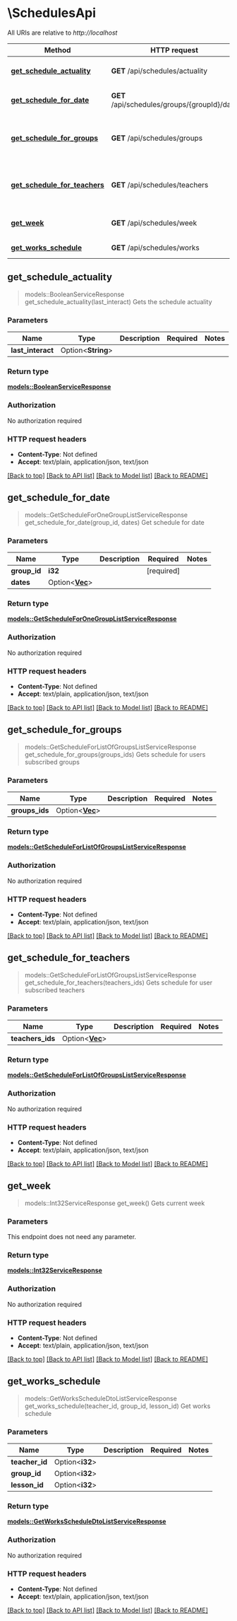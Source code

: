 # \SchedulesApi

All URIs are relative to *http://localhost*

Method | HTTP request | Description
------------- | ------------- | -------------
[**get_schedule_actuality**](SchedulesApi.md#get_schedule_actuality) | **GET** /api/schedules/actuality | Gets the schedule actuality
[**get_schedule_for_date**](SchedulesApi.md#get_schedule_for_date) | **GET** /api/schedules/groups/{groupId}/date | Get schedule for date
[**get_schedule_for_groups**](SchedulesApi.md#get_schedule_for_groups) | **GET** /api/schedules/groups | Gets schedule for users subscribed groups
[**get_schedule_for_teachers**](SchedulesApi.md#get_schedule_for_teachers) | **GET** /api/schedules/teachers | Gets schedule for user subscribed teachers
[**get_week**](SchedulesApi.md#get_week) | **GET** /api/schedules/week | Gets current week
[**get_works_schedule**](SchedulesApi.md#get_works_schedule) | **GET** /api/schedules/works | Get works schedule



## get_schedule_actuality

> models::BooleanServiceResponse get_schedule_actuality(last_interact)
Gets the schedule actuality

### Parameters


Name | Type | Description  | Required | Notes
------------- | ------------- | ------------- | ------------- | -------------
**last_interact** | Option<**String**> |  |  |

### Return type

[**models::BooleanServiceResponse**](BooleanServiceResponse.md)

### Authorization

No authorization required

### HTTP request headers

- **Content-Type**: Not defined
- **Accept**: text/plain, application/json, text/json

[[Back to top]](#) [[Back to API list]](../README.md#documentation-for-api-endpoints) [[Back to Model list]](../README.md#documentation-for-models) [[Back to README]](../README.md)


## get_schedule_for_date

> models::GetScheduleForOneGroupListServiceResponse get_schedule_for_date(group_id, dates)
Get schedule for date

### Parameters


Name | Type | Description  | Required | Notes
------------- | ------------- | ------------- | ------------- | -------------
**group_id** | **i32** |  | [required] |
**dates** | Option<[**Vec<String>**](String.md)> |  |  |

### Return type

[**models::GetScheduleForOneGroupListServiceResponse**](GetScheduleForOneGroupListServiceResponse.md)

### Authorization

No authorization required

### HTTP request headers

- **Content-Type**: Not defined
- **Accept**: text/plain, application/json, text/json

[[Back to top]](#) [[Back to API list]](../README.md#documentation-for-api-endpoints) [[Back to Model list]](../README.md#documentation-for-models) [[Back to README]](../README.md)


## get_schedule_for_groups

> models::GetScheduleForListOfGroupsListServiceResponse get_schedule_for_groups(groups_ids)
Gets schedule for users subscribed groups

### Parameters


Name | Type | Description  | Required | Notes
------------- | ------------- | ------------- | ------------- | -------------
**groups_ids** | Option<[**Vec<i32>**](i32.md)> |  |  |

### Return type

[**models::GetScheduleForListOfGroupsListServiceResponse**](GetScheduleForListOfGroupsListServiceResponse.md)

### Authorization

No authorization required

### HTTP request headers

- **Content-Type**: Not defined
- **Accept**: text/plain, application/json, text/json

[[Back to top]](#) [[Back to API list]](../README.md#documentation-for-api-endpoints) [[Back to Model list]](../README.md#documentation-for-models) [[Back to README]](../README.md)


## get_schedule_for_teachers

> models::GetScheduleForListOfGroupsListServiceResponse get_schedule_for_teachers(teachers_ids)
Gets schedule for user subscribed teachers

### Parameters


Name | Type | Description  | Required | Notes
------------- | ------------- | ------------- | ------------- | -------------
**teachers_ids** | Option<[**Vec<i32>**](i32.md)> |  |  |

### Return type

[**models::GetScheduleForListOfGroupsListServiceResponse**](GetScheduleForListOfGroupsListServiceResponse.md)

### Authorization

No authorization required

### HTTP request headers

- **Content-Type**: Not defined
- **Accept**: text/plain, application/json, text/json

[[Back to top]](#) [[Back to API list]](../README.md#documentation-for-api-endpoints) [[Back to Model list]](../README.md#documentation-for-models) [[Back to README]](../README.md)


## get_week

> models::Int32ServiceResponse get_week()
Gets current week

### Parameters

This endpoint does not need any parameter.

### Return type

[**models::Int32ServiceResponse**](Int32ServiceResponse.md)

### Authorization

No authorization required

### HTTP request headers

- **Content-Type**: Not defined
- **Accept**: text/plain, application/json, text/json

[[Back to top]](#) [[Back to API list]](../README.md#documentation-for-api-endpoints) [[Back to Model list]](../README.md#documentation-for-models) [[Back to README]](../README.md)


## get_works_schedule

> models::GetWorksScheduleDtoListServiceResponse get_works_schedule(teacher_id, group_id, lesson_id)
Get works schedule

### Parameters


Name | Type | Description  | Required | Notes
------------- | ------------- | ------------- | ------------- | -------------
**teacher_id** | Option<**i32**> |  |  |
**group_id** | Option<**i32**> |  |  |
**lesson_id** | Option<**i32**> |  |  |

### Return type

[**models::GetWorksScheduleDtoListServiceResponse**](GetWorksScheduleDtoListServiceResponse.md)

### Authorization

No authorization required

### HTTP request headers

- **Content-Type**: Not defined
- **Accept**: text/plain, application/json, text/json

[[Back to top]](#) [[Back to API list]](../README.md#documentation-for-api-endpoints) [[Back to Model list]](../README.md#documentation-for-models) [[Back to README]](../README.md)

